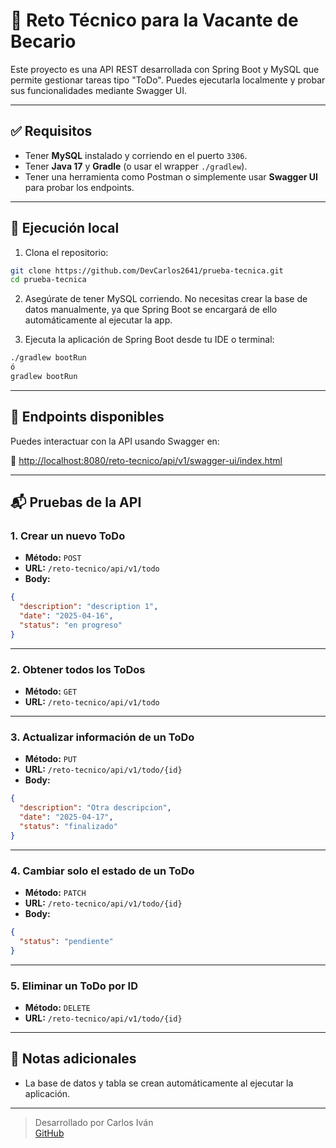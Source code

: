 # 📝 Reto Técnico para la Vacante de Becario

Este proyecto es una API REST desarrollada con Spring Boot y MySQL que permite gestionar tareas tipo "ToDo". Puedes ejecutarla localmente y probar sus funcionalidades mediante Swagger UI.

---

## ✅ Requisitos

- Tener **MySQL** instalado y corriendo en el puerto `3306`.
- Tener **Java 17** y **Gradle** (o usar el wrapper `./gradlew`).
- Tener una herramienta como Postman o simplemente usar **Swagger UI** para probar los endpoints.

---

## 🚀 Ejecución local

1. Clona el repositorio:

```bash
git clone https://github.com/DevCarlos2641/prueba-tecnica.git
cd prueba-tecnica
```

2. Asegúrate de tener MySQL corriendo. No necesitas crear la base de datos manualmente, ya que Spring Boot se encargará de ello automáticamente al ejecutar la app.

3. Ejecuta la aplicación de Spring Boot desde tu IDE o terminal:

```bash
./gradlew bootRun
ó
gradlew bootRun
```

---

## 📄 Endpoints disponibles

Puedes interactuar con la API usando Swagger en:

🔗 [http://localhost:8080/reto-tecnico/api/v1/swagger-ui/index.html](http://localhost:8080/reto-tecnico/api/v1/swagger-ui/index.html)

---

## 📬 Pruebas de la API

### 1. Crear un nuevo ToDo

- **Método:** `POST`  
- **URL:** `/reto-tecnico/api/v1/todo`  
- **Body:**

```json
{
  "description": "description 1",
  "date": "2025-04-16",
  "status": "en progreso"
}
```

---

### 2. Obtener todos los ToDos

- **Método:** `GET`  
- **URL:** `/reto-tecnico/api/v1/todo`

---

### 3. Actualizar información de un ToDo

- **Método:** `PUT`  
- **URL:** `/reto-tecnico/api/v1/todo/{id}`  
- **Body:**

```json
{
  "description": "Otra descripcion",
  "date": "2025-04-17",
  "status": "finalizado"
}
```

---

### 4. Cambiar solo el estado de un ToDo

- **Método:** `PATCH`  
- **URL:** `/reto-tecnico/api/v1/todo/{id}`  
- **Body:**

```json
{
  "status": "pendiente"
}
```

---

### 5. Eliminar un ToDo por ID

- **Método:** `DELETE`  
- **URL:** `/reto-tecnico/api/v1/todo/{id}`

---

## 🧾 Notas adicionales

- La base de datos y tabla se crean automáticamente al ejecutar la aplicación.

---

> Desarrollado por Carlos Iván  
> [GitHub](https://github.com/DevCarlos2641)
